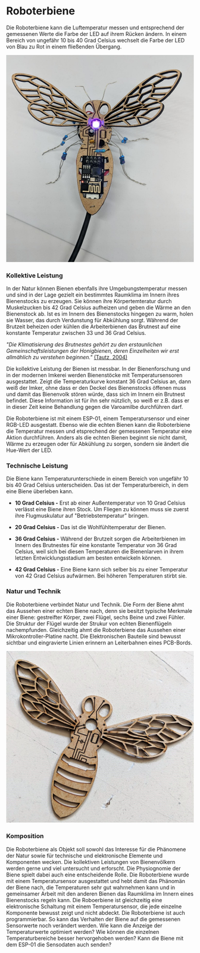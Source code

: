 # Roboterbiene
Die Roboterbiene kann die Luftemperatur messen und entsprechend der gemessenen Werte die Farbe der LED auf ihrem Rücken ändern. In einem Bereich von ungefähr 10 bis 40 Grad Celsius wechselt die Farbe der LED von Blau zu Rot in einem fließenden Übergang. 

![Bild](https://github.com/mnebuhr/roboterbiene/blob/master/media/Roboterbiene.jpg)

### Kollektive Leistung
In der Natur können Bienen ebenfalls ihre Umgebungstemperatur messen und sind in der Lage gezielt ein bestimmtes Raumklima im 
Innern ihres Bienenstocks zu erzeugen. Sie können ihre Körpertemteratur durch Muskelzucken bis 42 Grad Celsius aufheizen und geben die Wärme an den Bienenstock ab. Ist es im Innern des Bienenstocks hingegen zu warm, holen sie Wasser, das durch Verdunstung für Abkühlung sorgt. Während der Brutzeit beheizen oder kühlen die Arbeiterbienen das Brutnest auf eine konstante Temperatur
zwischen 33 und 36 Grad Celsius. 

*"Die Klimatisierung des Brutnestes gehört zu den erstaunlichen Gemeinschaftsleistungen der
Honigbienen, deren Einzelheiten wir erst allmählich zu verstehen beginnen."*
[(Tautz, 2004)](http://www.bienenmachenschule.de/pdf/Heizerbienen.pdf/ "Raumklimatisierung: Meisterleistung der Honigbienen, PDF")

Die kollektive Leistung der Bienen ist messbar. In der Bienenforschung und in der modernen Imkerei werden Bienenstöcke mit
Temperatursensoren ausgestattet. Zeigt die Temperaturkurve konstant 36 Grad Celsius an, dann weiß der Imker, ohne dass er den Deckel des Bienenstocks öffenen muss und damit das Bienenvolk stören würde, dass sich im Innern ein Brutnest befindet. Diese Information ist für ihn sehr nützlich, so weiß er z.B. dass er in dieser Zeit keine Behandlung gegen die Varoamilbe durchführen darf. 

Die Roboterbiene ist mit einem ESP-01, einem Temperatursensor und einer RGB-LED ausgestatt. Ebenso wie die echten Bienen kann die Roboterbiene die Temperatur messen und etsprechend der gemessenen Temperatur eine Aktion durchführen. Anders als die echten Bienen 
beginnt sie nicht damit, Wärme zu erzeugen oder für Abkühlung zu sorgen, sondern sie ändert die Hue-Wert der LED.

### Technische Leistung

Die Biene kann Temperaturunterschiede in einem Bereich von ungefähr 10 bis 40 Grad Celsius unterscheiden. Das ist der Temperaturbereich, in dem eine Biene überleben kann. 

* **10 Grad Celsius -** Erst ab einer Außentemperatur von 10 Grad Celsius verlässt eine Biene ihren Stock. Um Fliegen zu können
muss sie zuerst ihre Flugmuskulatur auf "Betriebstemperatur" bringen.

* **20 Grad Celsius -** Das ist die Wohlfühltemperatur der Bienen. 

* **36 Grad Celsius -** Während der Brutzeit sorgen die Arbeiterbienen im Innern des Brutnestes für eine konstante Temperatur 
von 36 Grad Celsius, weil sich bei diesen Temperaturen die Bienenlarven in ihrem letzten Entwicklungsstadium am besten entwickeln
können.  

* **42 Grad Celsius -** Eine Biene kann sich selber bis zu einer Temperatur von 42 Grad Celsius aufwärmen. Bei höheren Temperaturen stirbt sie.

### Natur und Technik

Die Roboterbiene verbindet Natur und Technik. Die Form der Biene ahmt das Aussehen einer echten Biene nach, denn sie besitzt typische Merkmale einer Biene: gestreifter Körper, zwei Flügel, sechs Beine und zwei Fühler. Die Struktur der Flügel wurde der Strukur von echten Bienenflügeln nachempfunden. Gleichzeitig ahmt die Roboterbiene das Aussehen einer Mikrokontroller-Platine nacht. Die Elektronischen Bauteile sind bewusst sichtbar und eingravierte Linien erinnern an Leiterbahnen eines PCB-Bords. 

![Bild](https://github.com/mnebuhr/roboterbiene/blob/master/media/Lasercut.jpg)

### Komposition

Die Roboterbiene als Objekt soll sowohl das Interesse für die Phänomene der Natur sowie für technische und elektronische Elemente und Komponenten wecken. Die kollektiven Leistungen von Bienenvölkern werden gerne und viel untersucht und erforscht. Die Physiognomie der Biene spielt dabei auch eine entscheidende Rolle. Die Roboterbiene wurde mit einem Temperatursensor ausgestattet und hebt damit das Phänomän der Biene nach, die Temperaturen sehr gut wahrnehmen kann und in gemeinsamer Arbeit mit den anderen Bienen das Raumklima im Innern eines Bienenstocks regeln kann. Die Roboerbiene ist gleichzeitig eine elektronische Schaltung mit einem Temperatursensor, die jede einzelne Komponente bewusst zeigt und nicht abdeckt. Die Roboterbiene ist auch programmierbar. So kann das Verhalten der Biene auf die gemessenen Sensorwerte noch verändert werden. Wie kann die Anzeige der Temperaturwerte optimiert werden? Wie können die einzelnen Temperaturbereiche besser hervorgehoben werden? Kann die Biene mit dem ESP-01 die Sensodaten auch senden? 

